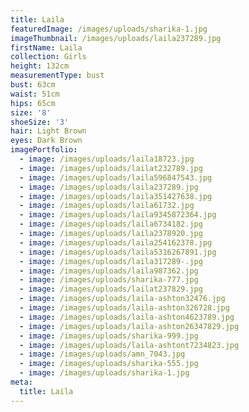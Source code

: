 ```yaml
---
title: Laila
featuredImage: /images/uploads/sharika-1.jpg
imageThumbnail: /images/uploads/laila237289.jpg
firstName: Laila
collection: Girls
height: 132cm
measurementType: bust
bust: 63cm
waist: 51cm
hips: 65cm
size: '8'
shoeSize: '3'
hair: Light Brown
eyes: Dark Brown
imagePortfolio:
  - image: /images/uploads/laila18723.jpg
  - image: /images/uploads/lailat232789.jpg
  - image: /images/uploads/laila596847543.jpg
  - image: /images/uploads/laila237289.jpg
  - image: /images/uploads/laila351427638.jpg
  - image: /images/uploads/laila61732.jpg
  - image: /images/uploads/laila9345872364.jpg
  - image: /images/uploads/laila6734182.jpg
  - image: /images/uploads/laila2378920.jpg
  - image: /images/uploads/laila254162378.jpg
  - image: /images/uploads/laila5316267891.jpg
  - image: /images/uploads/laila317289-.jpg
  - image: /images/uploads/laila987362.jpg
  - image: /images/uploads/sharika-777.jpg
  - image: /images/uploads/lailat237829.jpg
  - image: /images/uploads/laila-ashton32476.jpg
  - image: /images/uploads/laila-ashton326728.jpg
  - image: /images/uploads/laila-ashton4623789.jpg
  - image: /images/uploads/laila-ashton26347829.jpg
  - image: /images/uploads/sharika-999.jpg
  - image: /images/uploads/laila-ashtont7234823.jpg
  - image: /images/uploads/amn_7043.jpg
  - image: /images/uploads/sharika-555.jpg
  - image: /images/uploads/sharika-1.jpg
meta:
  title: Laila
---
```


